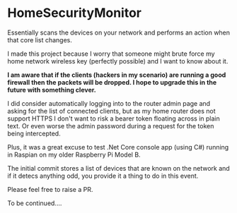 # HomeSecurityMonitor
Essentially scans the devices on your network and performs an action when that core list changes.

I made this project because I worry that someone might brute force my home network wireless key (perfectly possible) and I want to know about it.

**I am aware that if the clients (hackers in my scenario) are running a good firewall then the packets will be dropped. I hope to upgrade this in the future with something clever.**

I did consider automatically logging into to the router admin page and asking for the list of connected clients, but as my home router does not support HTTPS I don't want to risk a bearer token floating across in plain text. Or even worse the admin password during a request for the token being intercepted.

Plus, it was a great excuse to test .Net Core console app (using C#) running in Raspian on my older Raspberry Pi Model B.

The initial commit stores a list of devices that are known on the network and if it detecs anything odd, you provide it a thing to do in this event.

Please feel free to raise a PR.

To be continued....

